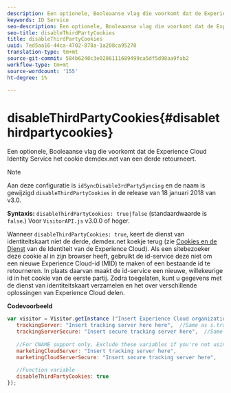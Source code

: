 ```yaml
---
description: Een optionele, Booleaanse vlag die voorkomt dat de Experience Cloud Identity Service het cookie demdex.net van een derde retourneert.
keywords: ID Service
seo-description: Een optionele, Booleaanse vlag die voorkomt dat de Experience Cloud Identity Service het cookie demdex.net van een derde retourneert.
seo-title: disableThirdPartyCookies
title: disableThirdPartyCookies
uuid: 7ed5aa16-44ca-4702-878a-1a208ca95270
translation-type: tm+mt
source-git-commit: 584b6240c3e0286111689499ca5df5d98aa9fab2
workflow-type: tm+mt
source-wordcount: '155'
ht-degree: 1%

---
```



# disableThirdPartyCookies{#disablethirdpartycookies}

Een optionele, Booleaanse vlag die voorkomt dat de Experience Cloud Identity Service het cookie demdex.net van een derde retourneert.

>[!NOTE]
>
>Aan deze configuratie is `idSyncDisable3rdPartySyncing` en de naam is gewijzigd `disableThirdPartyCookies` in de release van 18 januari 2018 van v3.0.

**Syntaxis:** `disableThirdPartyCookies: true|false` (standaardwaarde is `false`.) Voor `VisitorAPI.js` v3.0.0 of hoger.

Wanneer `disableThirdPartyCookies: true`, keert de dienst van identiteitskaart niet de derde, demdex.net koekje terug (zie [Cookies en de Dienst](../../introduction/cookies.md) van de Identiteit van de Experience Cloud). Als een sitebezoeker deze cookie al in zijn browser heeft, gebruikt de id-service deze niet om een nieuwe Experience Cloud-id (MID) te maken of een bestaande id te retourneren. In plaats daarvan maakt de id-service een nieuwe, willekeurige id in het cookie van de eerste partij. Zodra toegelaten, kunt u gegevens met de dienst van identiteitskaart verzamelen en het over verschillende oplossingen van Experience Cloud delen.

**Codevoorbeeld**

```js
var visitor = Visitor.getInstance ("Insert Experience Cloud organization ID here",{ 
   trackingServer: "Insert tracking server here here",  //Same as s.trackingServer 
   trackingServerSecure: "Insert secure tracking server here",  //Same as s.trackingServerSecure 
 
   //For CNAME support only. Exclude these variables if you're not using CNAME 
   marketingCloudServer: "Insert tracking server here", 
   marketingCloudServerSecure: "Insert secure tracking server here", 
 
   //Function variable 
   disableThirdPartyCookies: true 
});
```

